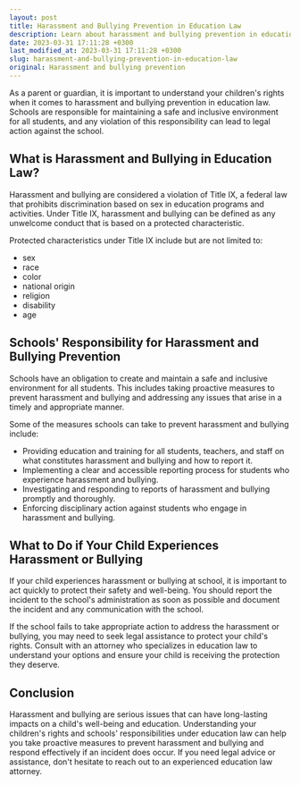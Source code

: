 ```yaml
---
layout: post
title: Harassment and Bullying Prevention in Education Law
description: Learn about harassment and bullying prevention in education law to protect your legal rights and ensure every student's safety and well-being.
date: 2023-03-31 17:11:28 +0300
last_modified_at: 2023-03-31 17:11:28 +0300
slug: harassment-and-bullying-prevention-in-education-law
original: Harassment and bullying prevention
---
```


As a parent or guardian, it is important to understand your children's rights when it comes to harassment and bullying prevention in education law. Schools are responsible for maintaining a safe and inclusive environment for all students, and any violation of this responsibility can lead to legal action against the school.

## What is Harassment and Bullying in Education Law?

Harassment and bullying are considered a violation of Title IX, a federal law that prohibits discrimination based on sex in education programs and activities. Under Title IX, harassment and bullying can be defined as any unwelcome conduct that is based on a protected characteristic.

Protected characteristics under Title IX include but are not limited to:

- sex
- race
- color
- national origin
- religion
- disability
- age

## Schools' Responsibility for Harassment and Bullying Prevention

Schools have an obligation to create and maintain a safe and inclusive environment for all students. This includes taking proactive measures to prevent harassment and bullying and addressing any issues that arise in a timely and appropriate manner.

Some of the measures schools can take to prevent harassment and bullying include:

- Providing education and training for all students, teachers, and staff on what constitutes harassment and bullying and how to report it.
- Implementing a clear and accessible reporting process for students who experience harassment and bullying.
- Investigating and responding to reports of harassment and bullying promptly and thoroughly.
- Enforcing disciplinary action against students who engage in harassment and bullying.

## What to Do if Your Child Experiences Harassment or Bullying

If your child experiences harassment or bullying at school, it is important to act quickly to protect their safety and well-being. You should report the incident to the school's administration as soon as possible and document the incident and any communication with the school.

If the school fails to take appropriate action to address the harassment or bullying, you may need to seek legal assistance to protect your child's rights. Consult with an attorney who specializes in education law to understand your options and ensure your child is receiving the protection they deserve.

## Conclusion

Harassment and bullying are serious issues that can have long-lasting impacts on a child's well-being and education. Understanding your children's rights and schools' responsibilities under education law can help you take proactive measures to prevent harassment and bullying and respond effectively if an incident does occur. If you need legal advice or assistance, don't hesitate to reach out to an experienced education law attorney.